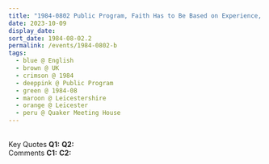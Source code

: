 ```yaml
---
title: "1984-0802 Public Program, Faith Has to Be Based on Experience, Quaker Meeting House, 16 Queens Road, Leicester, Leicestershire, UK"
date: 2023-10-09
display_date: 
sort_date: 1984-08-02.2
permalink: /events/1984-0802-b
tags:
  - blue @ English
  - brown @ UK
  - crimson @ 1984
  - deeppink @ Public Program
  - green @ 1984-08
  - maroon @ Leicestershire
  - orange @ Leicester
  - peru @ Quaker Meeting House
---
```


<br>

<wave-list>
  <list-title color="DarkSeaGreen" width="55">Key Quotes</list-title>
  <list-item color="BlanchedAlmond" width="280"><b>Q1:</b> <i></i></list-item>
  <list-item color="Lavender" width="280"><b>Q2:</b> <i></i></list-item>
</wave-list>

<br>

<wave-list>
  <list-title color="DarkSeaGreen" width="55">Comments</list-title>
  <list-item color="BlanchedAlmond" width="280"><b>C1:</b> <i></i></list-item>
  <list-item color="Lavender" width="280"><b>C2:</b> <i></i></list-item>
</wave-list>